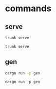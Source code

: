 # commands

## serve

```sh
trunk serve
```

```powershell
trunk serve
```

## gen

```sh
cargo run -p gen
```

```powershell
cargo run -p gen
```
